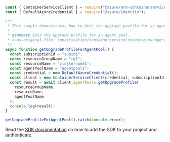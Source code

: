 ```javascript
const { ContainerServiceClient } = require("@azure/arm-containerservice");
const { DefaultAzureCredential } = require("@azure/identity");

/**
 * This sample demonstrates how to Gets the upgrade profile for an agent pool.
 *
 * @summary Gets the upgrade profile for an agent pool.
 * x-ms-original-file: specification/containerservice/resource-manager/Microsoft.ContainerService/stable/2022-04-01/examples/AgentPoolsGetUpgradeProfile.json
 */
async function getUpgradeProfileForAgentPool() {
  const subscriptionId = "subid1";
  const resourceGroupName = "rg1";
  const resourceName = "clustername1";
  const agentPoolName = "agentpool1";
  const credential = new DefaultAzureCredential();
  const client = new ContainerServiceClient(credential, subscriptionId);
  const result = await client.agentPools.getUpgradeProfile(
    resourceGroupName,
    resourceName,
    agentPoolName
  );
  console.log(result);
}

getUpgradeProfileForAgentPool().catch(console.error);
```

Read the [SDK documentation](https://github.com/Azure/azure-sdk-for-js/blob/%40azure%2Farm-containerservice_16.1.0/sdk/containerservice/arm-containerservice/README.md) on how to add the SDK to your project and authenticate.
